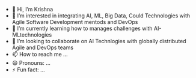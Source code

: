 - 👋 Hi, I’m Krishna
- 👀 I’m interested in integrating AI, ML, Big Data, Could Technologies with Agile Software Development mentods and DevOps 
- 🌱 I’m currently learning how to manages challenges with AI-MLtechnologies
- 💞️ I’m looking to collaborate on AI Technlogies with globally distributed Agile and DevOps teams 
- 📫 How to reach me ...
- 😄 Pronouns: ...
- ⚡ Fun fact: ...

<!---
rvnkrish/rvnkrish is a ✨ special ✨ repository because its `README.md` (this file) appears on your GitHub profile.
You can click the Preview link to take a look at your changes.
--->
